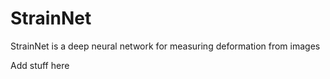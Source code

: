 # StrainNet
StrainNet is a deep neural network for measuring deformation from images

Add stuff here 
